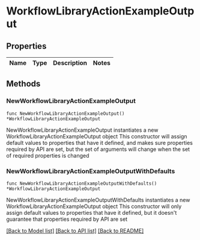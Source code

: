 # WorkflowLibraryActionExampleOutput

## Properties

Name | Type | Description | Notes
------------ | ------------- | ------------- | -------------

## Methods

### NewWorkflowLibraryActionExampleOutput

`func NewWorkflowLibraryActionExampleOutput() *WorkflowLibraryActionExampleOutput`

NewWorkflowLibraryActionExampleOutput instantiates a new WorkflowLibraryActionExampleOutput object
This constructor will assign default values to properties that have it defined,
and makes sure properties required by API are set, but the set of arguments
will change when the set of required properties is changed

### NewWorkflowLibraryActionExampleOutputWithDefaults

`func NewWorkflowLibraryActionExampleOutputWithDefaults() *WorkflowLibraryActionExampleOutput`

NewWorkflowLibraryActionExampleOutputWithDefaults instantiates a new WorkflowLibraryActionExampleOutput object
This constructor will only assign default values to properties that have it defined,
but it doesn't guarantee that properties required by API are set


[[Back to Model list]](../README.md#documentation-for-models) [[Back to API list]](../README.md#documentation-for-api-endpoints) [[Back to README]](../README.md)


